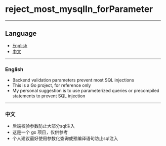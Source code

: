 # reject_most_mysqlIn_forParameter
---
## Language
- [English](#english)
- [中文](#中文)

---

### English

- Backend validation parameters prevent most SQL injections
- This is a Go project, for reference only
- My personal suggestion is to use parameterized queries or precompiled statements to prevent SQL injection

---

### 中文

- 后端校验参数防止大部分sql注入
- 这是一个 go 项目，仅供参考
- 个人建议最好使用参数化查询或预编译语句防止sql注入
